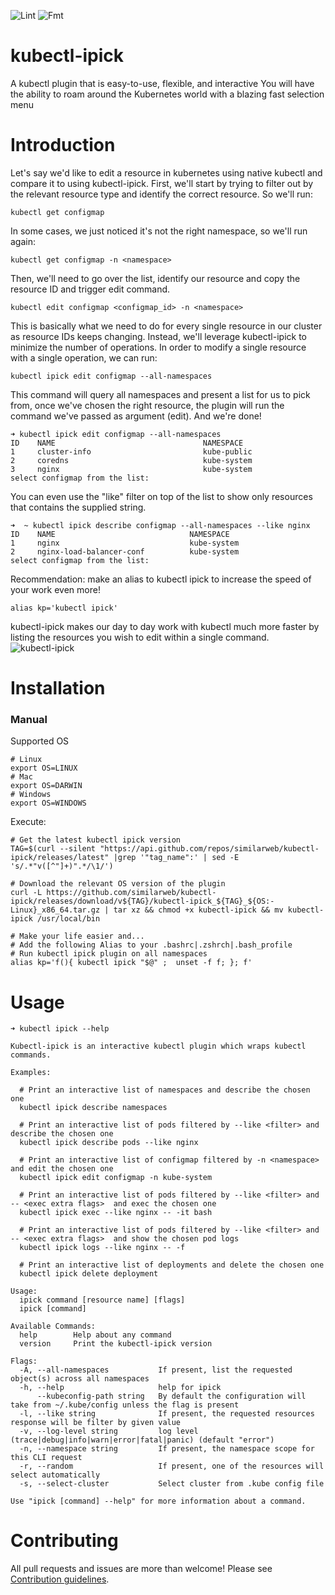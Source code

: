![Lint](https://github.com/similarweb/kubectl-ipick/workflows/Lint/badge.svg)
![Fmt](https://github.com/similarweb/kubectl-ipick/workflows/Fmt/badge.svg)
# kubectl-ipick
A kubectl plugin that is easy-to-use, flexible, and interactive 
You will have the ability to roam around the Kubernetes world with a blazing fast selection menu
# Introduction
Let's say we'd like to edit a resource in kubernetes using native kubectl and compare it to using kubectl-ipick.
First, we'll start by trying to filter out by the relevant resource type and identify the correct resource.
So we'll run:

```kubectl get configmap```

In some cases, we just noticed it's not the right namespace, so we'll run again:

```kubectl get configmap -n <namespace>```

Then, we'll need to go over the list, identify our resource and copy the resource ID and trigger edit command.

```kubectl edit configmap <configmap_id> -n <namespace>```

This is basically what we need to do for every single resource in our cluster as resource IDs keeps changing.
Instead, we'll leverage kubectl-ipick to minimize the number of operations.
In order to modify a single resource with a single operation, we can run:

```kubectl ipick edit configmap --all-namespaces```

This command will query all namespaces and present a list for us to pick from, once we've chosen the right resource, the plugin will run the command we've passed as argument (edit). And we're done!
```
➜ kubectl ipick edit configmap --all-namespaces
ID    NAME                                 NAMESPACE
1     cluster-info                         kube-public
2     coredns                              kube-system
3     nginx                                kube-system
select configmap from the list:
```
You can even use the "like" filter on top of the list to show only resources that contains the supplied string.
```
➜  ~ kubectl ipick describe configmap --all-namespaces --like nginx 
ID    NAME                              NAMESPACE
1     nginx                             kube-system
2     nginx-load-balancer-conf          kube-system
select configmap from the list:
```
Recommendation: make an alias to kubectl ipick to increase the speed of your work even more!

```alias kp='kubectl ipick'```

kubectl-ipick makes our day to day work with kubectl much more faster by listing the resources you wish to edit within a single command.
![kubectl-ipick](/docs/images/usage.gif)
# Installation
### Manual
Supported OS
```
# Linux
export OS=LINUX
# Mac
export OS=DARWIN
# Windows
export OS=WINDOWS
```
Execute:
```
# Get the latest kubectl ipick version
TAG=$(curl --silent "https://api.github.com/repos/similarweb/kubectl-ipick/releases/latest" |grep '"tag_name":' | sed -E 's/.*"v([^"]+)".*/\1/')
```
```
# Download the relevant OS version of the plugin
curl -L https://github.com/similarweb/kubectl-ipick/releases/download/v${TAG}/kubectl-ipick_${TAG}_${OS:-Linux}_x86_64.tar.gz | tar xz && chmod +x kubectl-ipick && mv kubectl-ipick /usr/local/bin
```
```
# Make your life easier and...
# Add the following Alias to your .bashrc|.zshrch|.bash_profile
# Run kubectl ipick plugin on all namespaces
alias kp='f(){ kubectl ipick "$@" ;  unset -f f; }; f'
```
# Usage
```
➜ kubectl ipick --help 

Kubectl-ipick is an interactive kubectl plugin which wraps kubectl commands.

Examples:

  # Print an interactive list of namespaces and describe the chosen one
  kubectl ipick describe namespaces

  # Print an interactive list of pods filtered by --like <filter> and describe the chosen one
  kubectl ipick describe pods --like nginx

  # Print an interactive list of configmap filtered by -n <namespace> and edit the chosen one
  kubectl ipick edit configmap -n kube-system

  # Print an interactive list of pods filtered by --like <filter> and -- <exec extra flags>  and exec the chosen one
  kubectl ipick exec --like nginx -- -it bash

  # Print an interactive list of pods filtered by --like <filter> and -- <exec extra flags>  and show the chosen pod logs
  kubectl ipick logs --like nginx -- -f

  # Print an interactive list of deployments and delete the chosen one
  kubectl ipick delete deployment

Usage:
  ipick command [resource name] [flags]
  ipick [command]

Available Commands:
  help        Help about any command
  version     Print the kubectl-ipick version

Flags:
  -A, --all-namespaces           If present, list the requested object(s) across all namespaces
  -h, --help                     help for ipick
      --kubeconfig-path string   By default the configuration will take from ~/.kube/config unless the flag is present
  -l, --like string              If present, the requested resources response will be filter by given value
  -v, --log-level string         log level (trace|debug|info|warn|error|fatal|panic) (default "error")
  -n, --namespace string         If present, the namespace scope for this CLI request
  -r, --random                   If present, one of the resources will select automatically
  -s, --select-cluster           Select cluster from .kube config file

Use "ipick [command] --help" for more information about a command.

  ```
# Contributing
All pull requests and issues are more than welcome! 
Please see [Contribution guidelines](./CONTRIBUTING.md).